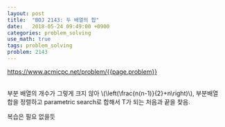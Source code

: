 ```yaml
---
layout: post
title:  "BOJ 2143: 두 배열의 합"
date:   2018-05-24 09:49:00 +0900
categories: problem_solving
use_math: true
tags: problem_solving
problem: 2143
---
```


<a target="_blank" href="https://www.acmicpc.net/problem/{{page.problem}}">https://www.acmicpc.net/problem/{{page.problem}}</a><br/><br/>

부분 배열의 개수가 그렇게 크지 않아 \\(\left(\frac\{n(n-1)\}\{2\}+n\right)\\), 부분배열 합을 정렬하고 parametric search로 합해서 T가 되는 처음과 끝을 찾음.


복습은 필요 없을듯